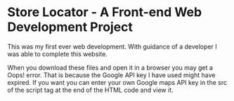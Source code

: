 # Store Locator - A Front-end Web Development Project

This was my first ever web development. With guidance of a developer I was able to complete this website.

When you download these files and open it in a browser you may get a Oops! error. That is because the Google API key I have used might have expired. If you want you can enter  your own Google maps API key in the src of the script tag at the end of the HTML code and view it.

